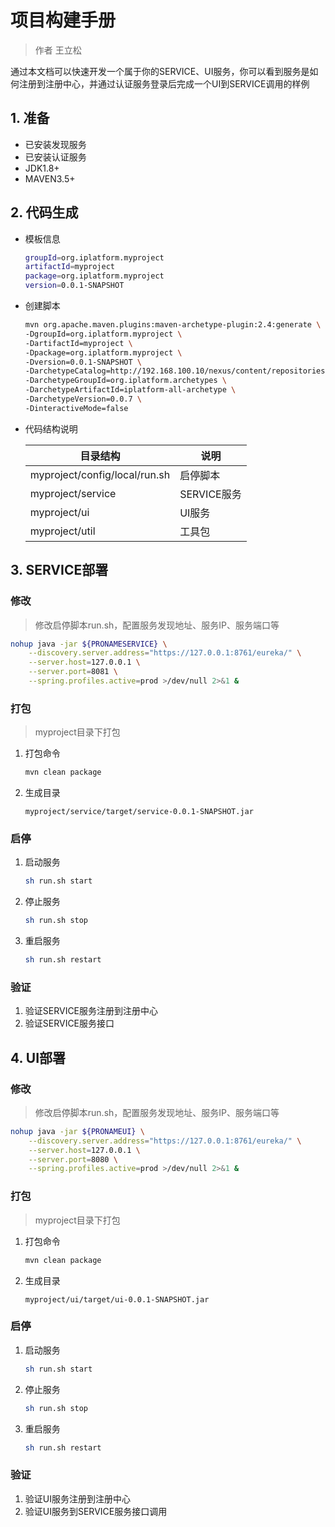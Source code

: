 # 项目构建手册

> 作者 王立松

通过本文档可以快速开发一个属于你的SERVICE、UI服务，你可以看到服务是如何注册到注册中心，并通过认证服务登录后完成一个UI到SERVICE调用的样例

## 1. 准备

- 已安装发现服务
- 已安装认证服务
- JDK1.8+
- MAVEN3.5+

## 2. 代码生成

- 模板信息

  ```sh
  groupId=org.iplatform.myproject
  artifactId=myproject
  package=org.iplatform.myproject
  version=0.0.1-SNAPSHOT
  ```

- 创建脚本

  ```sh
  mvn org.apache.maven.plugins:maven-archetype-plugin:2.4:generate \
  -DgroupId=org.iplatform.myproject \
  -DartifactId=myproject \
  -Dpackage=org.iplatform.myproject \
  -Dversion=0.0.1-SNAPSHOT \
  -DarchetypeCatalog=http://192.168.100.10/nexus/content/repositories/releases \
  -DarchetypeGroupId=org.iplatform.archetypes \
  -DarchetypeArtifactId=iplatform-all-archetype \
  -DarchetypeVersion=0.0.7 \
  -DinteractiveMode=false
  ```

- 代码结构说明

  | 目录结构                      | 说明        |
  | ----------------------------- | ----------- |
  | myproject/config/local/run.sh | 启停脚本    |
  | myproject/service             | SERVICE服务 |
  | myproject/ui                  | UI服务      |
  | myproject/util                | 工具包      |

## 3. SERVICE部署

### 修改

> 修改启停脚本run.sh，配置服务发现地址、服务IP、服务端口等

```sh
nohup java -jar ${PRONAMESERVICE} \
	--discovery.server.address="https://127.0.0.1:8761/eureka/" \
    --server.host=127.0.0.1 \
    --server.port=8081 \
    --spring.profiles.active=prod >/dev/null 2>&1 &
```

### 打包

> myproject目录下打包

1. 打包命令

   ```bash
   mvn clean package
   ```

2. 生成目录

   ```text
   myproject/service/target/service-0.0.1-SNAPSHOT.jar
   ```

### 启停

1. 启动服务

   ```bash
   sh run.sh start
   ```

2. 停止服务

   ```bash
   sh run.sh stop
   ```

3. 重启服务

   ```bash
   sh run.sh restart
   ```

### 验证

1. 验证SERVICE服务注册到注册中心
2. 验证SERVICE服务接口

## 4. UI部署

### 修改

> 修改启停脚本run.sh，配置服务发现地址、服务IP、服务端口等

```sh
nohup java -jar ${PRONAMEUI} \
	--discovery.server.address="https://127.0.0.1:8761/eureka/" \
    --server.host=127.0.0.1 \
    --server.port=8080 \
    --spring.profiles.active=prod >/dev/null 2>&1 &
```

### 打包

> myproject目录下打包

1. 打包命令

   ```bash
   mvn clean package
   ```

2. 生成目录

   ```text
   myproject/ui/target/ui-0.0.1-SNAPSHOT.jar
   ```

### 启停

1. 启动服务

   ```bash
   sh run.sh start
   ```

2. 停止服务

   ```bash
   sh run.sh stop
   ```

3. 重启服务

   ```bash
   sh run.sh restart
   ```

### 验证

1. 验证UI服务注册到注册中心
2. 验证UI服务到SERVICE服务接口调用
